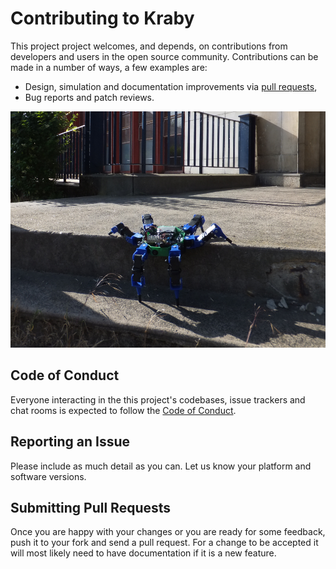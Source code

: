 # Contributing to Kraby

This project project welcomes, and depends,
on contributions from developers and users in the open source community.
Contributions can be made in a number of ways, a few examples are:

-   Design, simulation and documentation improvements via [pull requests](https://github.com/erdnaxe/kraby/pulls),
-   Bug reports and patch reviews.

![Hexapod trying to climb](img/hexapod_devinci.jpg)

## Code of Conduct

Everyone interacting in the this project's codebases,
issue trackers and chat rooms is expected to follow the
[Code of Conduct](https://github.com/erdnaxe/kraby/blob/master/CODE_OF_CONDUCT.md).

## Reporting an Issue

Please include as much detail as you can.
Let us know your platform and software versions.

## Submitting Pull Requests

Once you are happy with your changes or you are ready for some feedback,
push it to your fork and send a pull request.
For a change to be accepted it will most likely need to have documentation
if it is a new feature.
